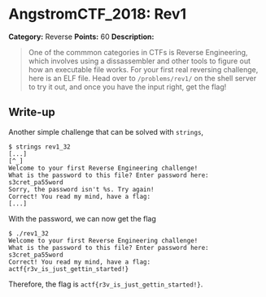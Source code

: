 # AngstromCTF_2018: Rev1

**Category:** Reverse
**Points:** 60
**Description:**

>One of the commmon categories in CTFs is Reverse Engineering, which involves using a dissassembler and other tools to figure out how an executable file works. For your first real reversing challenge, here is an ELF file. Head over to `/problems/rev1/` on the shell server to try it out, and once you have the input right, get the flag!

## Write-up
Another simple challenge that can be solved with `strings`,

    $ strings rev1_32
    [...]
    [^_]
    Welcome to your first Reverse Engineering challenge!
    What is the password to this file? Enter password here: 
    s3cret_pa55word
    Sorry, the password isn't %s. Try again!
    Correct! You read my mind, have a flag: 
    [...]

With the password, we can now get the flag

    $ ./rev1_32
    Welcome to your first Reverse Engineering challenge!
    What is the password to this file? Enter password here: s3cret_pa55word
    Correct! You read my mind, have a flag: 
    actf{r3v_is_just_gettin_started!}

Therefore, the flag is `actf{r3v_is_just_gettin_started!}`.
